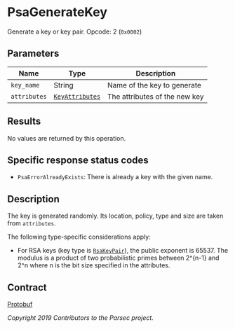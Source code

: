 # PsaGenerateKey

Generate a key or key pair. Opcode: 2 (`0x0002`)

## Parameters

| Name         | Type                                                        | Description                   |
|--------------|-------------------------------------------------------------|-------------------------------|
| `key_name`   | String                                                      | Name of the key to generate   |
| `attributes` | [`KeyAttributes`](psa_key_attributes.md#keyattributes-type) | The attributes of the new key |

## Results

No values are returned by this operation.

## Specific response status codes

- `PsaErrorAlreadyExists`: There is already a key with the given name.

## Description

The key is generated randomly. Its location, policy, type and size are taken from `attributes`.

The following type-specific considerations apply:

- For RSA keys (key type is [`RsaKeyPair`](psa_key_attributes.md#rsakeypair-type)), the public
   exponent is 65537. The modulus is a product of two probabilistic primes between 2^{n-1} and 2^n
   where n is the bit size specified in the attributes.

## Contract

[Protobuf](https://github.com/parallaxsecond/parsec-operations/blob/master/protobuf/psa_generate_key.proto)

*Copyright 2019 Contributors to the Parsec project.*

